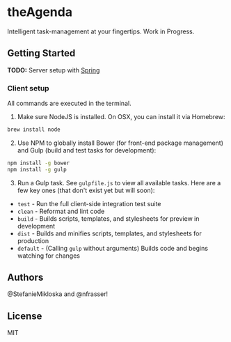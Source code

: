 theAgenda
=========

Intelligent task-management at your fingertips. Work in Progress.

## Getting Started

**TODO:** Server setup with [Spring](http://spring.io/)

### Client setup

All commands are executed in the terminal.

1. Make sure NodeJS is installed. On OSX, you can install it via Homebrew:

```sh
brew install node
```

2. Use NPM to globally install Bower (for front-end package management) and
Gulp (build and test tasks for development):

```sh
npm install -g bower
npm install -g gulp
```

3. Run a Gulp task. See `gulpfile.js` to view all available tasks. Here
are a few key ones (that don't exist yet but will soon):

 - `test` - Run the full client-side integration test suite
 - `clean` - Reformat and lint code
 - `build` - Builds scripts, templates, and stylesheets for preview in
 	development
 - `dist` - Builds and minifies scripts, templates, and stylesheets for
 	production
 - `default` - (Calling `gulp` without arguments) Builds code and begins
 	watching for changes


## Authors

@StefanieMikloska and @nfrasser!

## License

MIT

